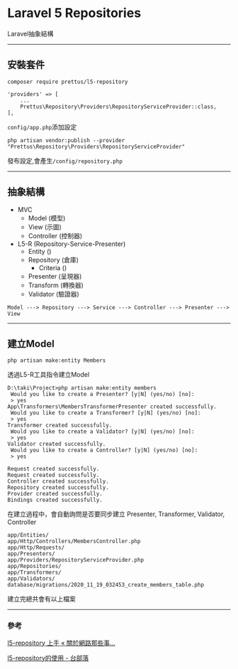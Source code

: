# Laravel 5 Repositories
Laravel抽象結構

---

## 安裝套件
    composer require prettus/l5-repository

```
'providers' => [
    ...
    Prettus\Repository\Providers\RepositoryServiceProvider::class,
],
```
`config/app.php`添加設定

```
php artisan vendor:publish --provider "Prettus\Repository\Providers\RepositoryServiceProvider"
```
發布設定,會產生`/config/repository.php`

---

## 抽象結構
- MVC
    - Model (模型)
    - View (示圖)
    - Controller (控制器)
- L5-R (Repository-Service-Presenter)
    - Entity ()
    - Repository (倉庫)
        - Criteria ()
    - Presenter (呈現器)
    - Transform (轉換器)
    - Validator (驗證器)

```
Model ---> Repository ---> Service ---> Controller ---> Presenter ---> View
```

---

## 建立Model
    php artisan make:entity Members
透過L5-R工具指令建立Model

```
D:\taki\Project>php artisan make:entity members
 Would you like to create a Presenter? [y|N] (yes/no) [no]:
 > yes
App\Transformers\MembersTransformerPresenter created successfully.
 Would you like to create a Transformer? [y|N] (yes/no) [no]:
 > yes
Transformer created successfully.
 Would you like to create a Validator? [y|N] (yes/no) [no]:
 > yes
Validator created successfully.
 Would you like to create a Controller? [y|N] (yes/no) [no]:
 > yes

Request created successfully.
Request created successfully.
Controller created successfully.
Repository created successfully.
Provider created successfully.
Bindings created successfully.
```
在建立過程中，會自動詢問是否要同步建立 Presenter, Transformer, Validator, Controller

```
app/Entities/
app/Http/Controllers/MembersController.php
app/Http/Requests/
app/Presenters/
app/Providers/RepositoryServiceProvider.php
app/Repositories/
app/Transformers/
app/Validators/
database/migrations/2020_11_19_032453_create_members_table.php
```
建立完總共會有以上檔案

---

### 參考
[l5-repository 上手 « 關於網路那些事...](https://adon988.logdown.com/posts/7811868-l5-repository)

[l5-repository的使用 - 台部落](https://www.twblogs.net/a/5bbd67732b71776bd30c48be)